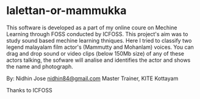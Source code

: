 # lalettan-or-mammukka

This software is developed as a part of my online coure on Mechine Learning through FOSS conducted by ICFOSS.
This project's aim was to study sound based mechine learning thniques. Here I tried to classify two legend malayalam film actor's (Mammutty and Mohanlam) voices. You can drag and drop sound or video clips (below 150Mb size) of any of these actors talking, the sofware will analise and identifies the actor and shows the name and photograph.


By:
Nidhin Jose <nidhin84@gmail.com>
Master Trainer, KITE Kottayam

Thanks to ICFOSS
